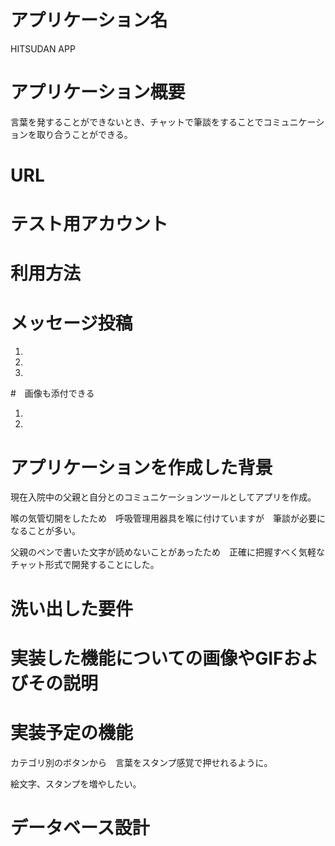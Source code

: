 # アプリケーション名

HITSUDAN APP

# アプリケーション概要

言葉を発することができないとき、チャットで筆談をすることでコミュニケーションを取り合うことができる。

# URL



# テスト用アカウント

# 利用方法

# メッセージ投稿

1.

2.

3.

#　画像も添付できる

1.

2.

# アプリケーションを作成した背景
現在入院中の父親と自分とのコミュニケーションツールとしてアプリを作成。

喉の気管切開をしたため　呼吸管理用器具を喉に付けていますが　筆談が必要になることが多い。

父親のペンで書いた文字が読めないことがあったため　正確に把握すべく気軽なチャット形式で開発することにした。

# 洗い出した要件


# 実装した機能についての画像やGIFおよびその説明

# 実装予定の機能

カテゴリ別のボタンから　言葉をスタンプ感覚で押せれるように。

絵文字、スタンプを増やしたい。


# データベース設計






